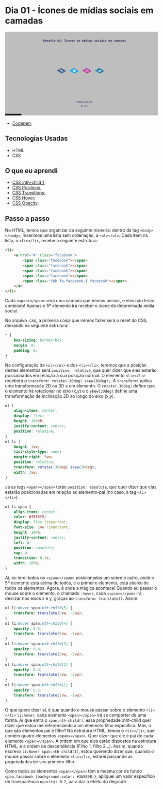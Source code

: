 # Dia 01 - Ícones de mídias sociais em camadas

![Ícones em camadas](./icones.gif?raw=true "Ícones em camadas")

-   [Codepen](https://codepen.io/lizvidotti91/pen/JjXMLvE);

## Tecnologias Usadas

-   HTML
-   CSS

## O que eu aprendi

-   [CSS :nth-child()](https://www.w3schools.com/cssref/sel_nth-child.asp);
-   [CSS Positions](https://www.w3schools.com/css/css_positioning.asp);
-   [CSS Transitions](https://www.w3schools.com/cssref/css3_pr_transform.asp);
-   [CSS Hover](https://www.w3schools.com/cssref/sel_hover.asp);
-   [CSS Opacity](https://www.w3schools.com/css/css_image_transparency.asp);

## Passo a passo

No HTML, temos que organizar da seguinte maneira: dentro da tag `<body></body>`, inserimos uma lista sem ordenação, a `<ul></ul>`. Cada item na lista, o `<li></li>`, recebe a seguinte estrutura:

```html
<li>
    <a href="#" class="facebook">
        <span class="facebook"></span>
        <span class="facebook"></span>
        <span class="facebook"></span>
        <span class="facebook"></span>
        <span class="fab fa-facebook-f facebook"></span>
    </a>
</li>
```

Cada `<span></span>` será uma camada que iremos animar, e eles não terão conteúdo! Apenas o 5º elemento irá receber o ícone de determinada mídia social.

No arquivo .css, a primeira coisa que iremos fazer será o reset do CSS, deixando na seguinte estrutura:

```css
* {
    box-sizing: border-box;
    margin: 0;
    padding: 0;
}
```

Na configuração da `<ul></ul>` e dos `<li></li>`, teremos que a posição destes elementos será `position: relative`, que quer dizer que eles estarão posicionados em relação à sua posição normal. O elemento `<li></li>` receberá o `transform: rotate(-30deg) skew(30deg);`. A `transform:` aplica uma transformação 2D ou 3D a um elemento. O `rotate(-30deg)` define que o elemento irá rotacionar no eixo (x,y) e o `skew(30deg)` define uma transformação de inclinação 2D ao longo do eixo (x,y).

```css
ul {
    align-items: center;
    display: flex;
    height: 100vh;
    justify-content: center;
    position: relative;
}
ul li {
    height: 3vw;
    list-style-type: none;
    margin-right: 5vw;
    position: relative;
    transform: rotate(-30deg) skew(30deg);
    width: 3vw;
}
```

Já as tags `<span></span>` terão `position: absolute`, que quer dizer que elas estarão posicionadas em relação ao elemento-pai (no caso, a tag `<li></li>`).

```css
ul li span {
    align-items: center;
    color: #f5f5f5;
    display: flex !important;
    font-size: 2vw !important;
    height: 100%;
    justify-content: center;
    left: 0;
    position: absolute;
    top: 0;
    transition: 0.3s;
    width: 100%;
}
```

Aí, eu terei todos os `<span></span>` posicionados um sobre o outro, onde o 5º elemento está acima de todos, e o primeiro elemento, está abaixo de todos os elementos. Agora, é onde a mágica acontece! Quando eu passar o mouse sobre o elemento, o chamado `:hover`, cada `<span></span>` irá deslizar nos eixos x e y, graças ao `transform: translate()`. Assim:

```css
ul li:hover span:nth-child(5) {
    transform: translate(5vw, -5vw);
}
ul li:hover span:nth-child(4) {
    opacity: 0.5;
    transform: translate(4vw, -4vw);
}
ul li:hover span:nth-child(3) {
    opacity: 0.4;
    transform: translate(3vw, -3vw);
}
ul li:hover span:nth-child(2) {
    opacity: 0.3;
    transform: translate(2vw, -2vw);
}
ul li:hover span:nth-child(1) {
    opacity: 0.2;
    transform: translate(1vw, -1vw);
}
```

O que quero dizer aí, é que quando o mouse passar sobre o elemento `<li></li>` `li:hover`, cada elemento `<span></span>` irá se comportar de uma forma. Aí que entra o `span:nth-child()`: essa propriedade :nht-child quer dizer que estou me referenciando a um elemento filho específico. Mas, o que são elementos pai e filho? Na estrutura HTML, temos o `<li></li>`, que contém quatro elementos `<span></span>`. Quer dizer que ele é pai de cada elemento `<span></span>`. A ordem em que eles estão dispostos na estrutura HTML, é a ordem de descendência (Filho 1, filho 2...). Assim, quando escrevo `li:hover span:nth-child(1)`, estou querendo dizer que, quando o mouse passar sobre o elemento `<li></li>`, estarei passando as propriedades de seu primeiro filho.

Como todos os elementos `<span></span>` têm a mesma cor de fundo `span.facebook {background-color: #3b5998;}`, apliquei um valor específico de transparência `opacity: 0.2`, para dar o efeito do degradê.
